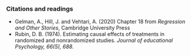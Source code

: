 ### Citations and readings

- Gelman, A., Hill, J. and Vehtari, A. (2020) Chapter 18 from *Regression and Other Stories*, Cambridge University Press
- Rubin, D. B. (1974). Estimating causal effects of treatments in randomized and nonrandomized studies. *Journal of educational Psychology, 66(5), 688.*
